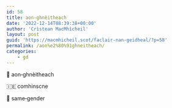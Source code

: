 ```yaml
---
id: 58
title: aon‑ghnèitheach
date: '2022-12-14T08:39:38+00:00'
author: 'Crìstean MacMhìcheil'
layout: post
guid: 'https://macmhicheil.scot/faclair-nan-geidheal/?p=58'
permalink: /aon%e2%80%91ghneitheach/
categories:
    - gd
---
```


&#x1f3f4;&#xe0067;&#xe0062;&#xe0073;&#xe0063;&#xe0074;&#xe007f; aon‑ghnèitheach

&#x1f1ee;&#x1f1ea; comhinscne

&#x1f3f4;&#xe0067;&#xe0062;&#xe0065;&#xe006e;&#xe0067;&#xe007f; same‑gender
